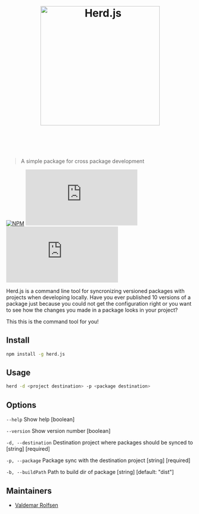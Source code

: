 <h1 align="center">
	<br>
	<br>
	<img width="320" src="https://github.com/valdemarrolfsen/herd.js/raw/main/media/logo.jpeg" alt="Herd.js">
	<br>
	<br>
	<br>
</h1>

> A simple package for cross package development

[![NPM](https://badgen.net/badge/icon/npm?icon=npm&label)](https://www.npmjs.com/package/herd.js)
[![Stars](https://badgen.net/github/stars/valdemarrolfsen/herd.js)](https://github.com/valdemarrolfsen/herd.js)
[![Downloads](https://badgen.net/npm/dt/herd.js)](https://www.npmjs.com/package/herd.js)

Herd.js is a command line tool for syncronizing versioned packages with projects when developing locally. Have you ever published 10 versions of a package just because you could not get the configuration right or you want to see how the changes you made in a package looks in your project? 

This this is the command tool for you!

## Install
```sh
npm install -g herd.js
```

## Usage
```sh
herd -d <project destination> -p <package destination>
```

## Options

`--help` Show help [boolean]

`--version` Show version number [boolean]
  
`-d, --destination`  Destination project where packages should be synced to [string] [required]

`-p, --package` Package sync with the destination project [string] [required]

`-b, --buildPath` Path to build dir of package [string] [default: "dist"]

## Maintainers
- [Valdemar Rolfsen](https://github.com/valdemarrolfsen)